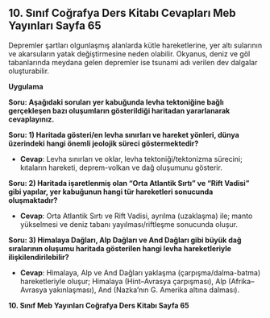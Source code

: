 ## 10. Sınıf Coğrafya Ders Kitabı Cevapları Meb Yayınları Sayfa 65

Depremler şartları olgunlaşmış alanlarda kütle hareketlerine, yer altı sularının ve akarsuların yatak değiştirmesine neden olabilir. Okyanus, deniz ve göl tabanlarında meydana gelen depremler ise tsunami adı verilen dev dalgalar oluşturabilir.

**Uygulama**

**Soru: Aşağıdaki soruları yer kabuğunda levha tektoniğine bağlı gerçekleşen bazı oluşumların gösterildiği haritadan yararlanarak cevaplayınız.**

**Soru: 1) Haritada gösteri/en levha sınırları ve hareket yönleri, dünya üzerindeki hangi önemli jeolojik süreci göstermektedir?**

* **Cevap**: Levha sınırları ve oklar, levha tektoniği/tektonizma sürecini; kıtaların hareketi, deprem-volkan ve dağ oluşumunu gösterir.

**Soru: 2) Haritada işaretlenmiş olan “Orta Atlantik Sırtı” ve “Rift Vadisi” gibi yapılar, yer kabuğunun hangi tür hareketleri sonucunda oluşmaktadır?**

* **Cevap**: Orta Atlantik Sırtı ve Rift Vadisi, ayrılma (uzaklaşma) ile; manto yükselmesi ve deniz tabanı yayılması/riftleşme sonucunda oluşur.

**Soru: 3) Himalaya Dağları, Alp Dağları ve And Dağları gibi büyük dağ sıralarının oluşumu haritada gösterilen hangi levha hareketleriyle ilişkilendirilebilir?**

* **Cevap**: Himalaya, Alp ve And Dağları yaklaşma (çarpışma/dalma-batma) hareketleriyle oluşur; Himalaya (Hint–Avrasya çarpışması), Alp (Afrika–Avrasya yakınlaşması), And (Nazka’nın G. Amerika altına dalması).

**10. Sınıf Meb Yayınları Coğrafya Ders Kitabı Sayfa 65**